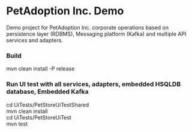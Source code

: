 # PetAdoption Inc. Demo
Demo project for PetAdoption Inc. corporate operations based on persistence layer (RDBMS), Messaging platform (Kafka)
and multiple API services and adapters.

### Build
mvn clean install -P release

### Run UI test with all services, adapters, embedded HSQLDB database, Embedded Kafka
cd UiTests/PetStoreUiTestShared  
mvn clean install  
cd UiTests/PetStoreUiTest  
mvn test

